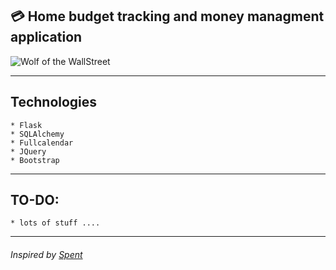 ## :credit_card: Home budget tracking and money managment application

![Wolf of the WallStreet](https://memegenerator.net/img/images/11031233/leo-wolf-of-wall-street.jpg)
**************

## Technologies
    * Flask
    * SQLAlchemy
    * Fullcalendar
    * JQuery
    * Bootstrap

***

## TO-DO:
    * lots of stuff ....

***

###### Inspired by [Spent](https://github.com/emilydowgialo/Spent)

